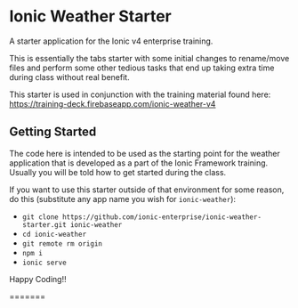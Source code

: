 # Ionic Weather Starter

A starter application for the Ionic v4 enterprise training.

This is essentially the tabs starter with some initial changes to rename/move files and perform some other tedious tasks that  end up taking extra time during class without real benefit.

This starter is used in conjunction with the training material found here: https://training-deck.firebaseapp.com/ionic-weather-v4

## Getting Started

The code here is intended to be used as the starting point for the weather application that is developed as a part of the Ionic Framework training. Usually you will be told how to get started during the class.

If you want to use this starter outside of that environment for some reason, do this (substitute any app name you wish for `ionic-weather`):

- `git clone https://github.com/ionic-enterprise/ionic-weather-starter.git ionic-weather`
- `cd ionic-weather`
- `git remote rm origin`
- `npm i`
- `ionic serve`

Happy Coding!!

=======
